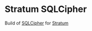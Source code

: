 # Stratum SQLCipher

Build of [SQLCipher](https://github.com/sqlcipher/sqlcipher) for [Stratum](https://github.com/stratumauth/app)